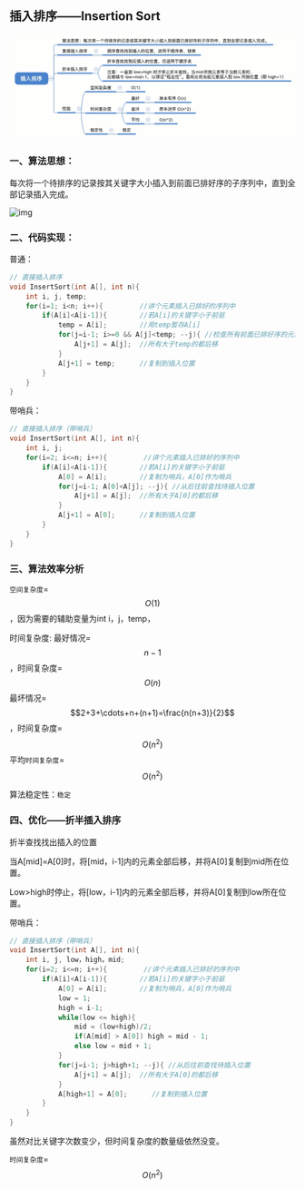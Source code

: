 ## 插入排序——Insertion Sort

![uTools_1638366099368](../images/uTools_1638366099368.png)

### 一、算法思想：

每次将一个待排序的记录按其关键字大小插入到前面已排好序的子序列中，直到全部记录插入完成。

![img](https://images2017.cnblogs.com/blog/849589/201710/849589-20171015225645277-1151100000.gif)

### 二、代码实现：

普通：

```c
// 直接插入排序
void InsertSort(int A[], int n){
    int i, j, temp;
    for(i=1; i<n; i++){         //讲个元素插入已排好的序列中
        if(A[i]<A[i-1]){        //若A[i]的关键字小于前驱
            temp = A[i];        //用temp暂存A[i]
            for(j=i-1; i>=0 && A[j]<temp; --j){ //检查所有前面已排好序的元素
                A[j+1] = A[j];  //所有大于temp的都后移
            }
            A[j+1] = temp;      //复制到插入位置
        }
    }
}
```

带哨兵：

```c
// 直接插入排序（带哨兵）
void InsertSort(int A[], int n){
    int i, j;
    for(i=2; i<=n; i++){         //讲个元素插入已排好的序列中
        if(A[i]<A[i-1]){        //若A[i]的关键字小于前驱
            A[0] = A[i];        //复制为哨兵，A[0]作为哨兵
            for(j=i-1; A[0]<A[j]; --j){ //从后往前查找待插入位置
                A[j+1] = A[j];  //所有大于A[0]的都后移
            }
            A[j+1] = A[0];      //复制到插入位置
        }
    }
}
```

### 三、算法效率分析

`空间复杂度`=$$O(1)$$，因为需要的辅助变量为int i，j，temp，

时间复杂度:
最好情况=$$n-1$$，时间复杂度=$$O(n)$$
最坏情况=$$2+3+\cdots+n+(n+1)=\frac{n(n+3)}{2}$$，时间复杂度=$$O(n^2)$$
平均`时间复杂度`=$$O(n^2)$$

算法稳定性：`稳定`

### 四、优化——折半插入排序

折半查找找出插入的位置

当A[mid]=A[0]时，将[mid，i-1]内的元素全部后移，并将A[0]复制到mid所在位置。

Low>high时停止，将[low，i-1]内的元素全部后移，并将A[0]复制到low所在位置。

带哨兵：

```c
// 直接插入排序（带哨兵）
void InsertSort(int A[], int n){
    int i, j, low，high，mid;
    for(i=2; i<=n; i++){         //讲个元素插入已排好的序列中
        if(A[i]<A[i-1]){        //若A[i]的关键字小于前驱
            A[0] = A[i];        //复制为哨兵，A[0]作为哨兵
            low = 1;
            high = i-1;
            while(low <= high){
                mid = (low+high)/2;
                if(A[mid] > A[0]) high = mid - 1;
                else low = mid + 1;
            }
            for(j=i-1; j>high+1; --j){ //从后往前查找待插入位置
                A[j+1] = A[j];  //所有大于A[0]的都后移
            }
            A[high+1] = A[0];      //复制到插入位置
        }
    }
}
```

 虽然对比关键字次数变少，但时间复杂度的数量级依然没变。

`时间复杂度`=$$O(n^2)$$
